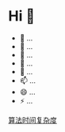 # Hi 👋

- 🔭 ...
- 🌱 ...
- 👯 ...
- 🤔 ...
- 💬 ...
- 📫 ...
- 😄 ...
- ⚡ ...

[算法时间复杂度](data_structure.md)

<link rel="stylesheet" type="text/css" href="css/github-markdown.css">
